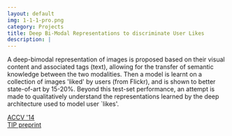 ```yaml
---
layout: default
img: 1-1-1-pro.png
category: Projects
title: Deep Bi-Modal Representations to discriminate User Likes
description: |
---
```


A deep-bimodal representation of images is proposed based on their visual content and associated tags (text), allowing for the transfer of semantic knowledge between the two modalities. Then a model is learnt on a collection of images 'liked' by users (from Flickr), and is shown to better state-of-art by 15-20%. Beyond this test-set performance, an attempt is made to qualitatively understand the representations learned by the deep architecture used to model user `likes'.   

[ACCV '14](https://www.dropbox.com/s/cjjxt1cqw7wdqtk/ACCV2014.pdf?dl=1)     
[TIP preprint](https://www.dropbox.com/s/xdx9p9ngrhayexs/TIP_Submission_R2.pdf?dl=1)  
